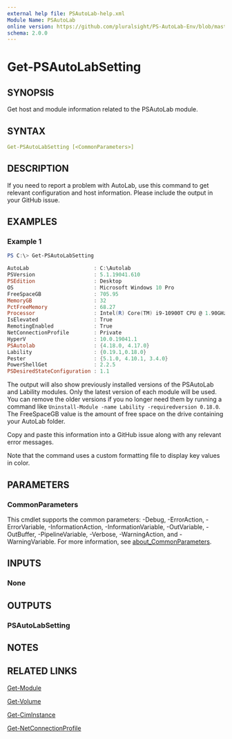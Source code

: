 ```yaml
---
external help file: PSAutoLab-help.xml
Module Name: PSAutoLab
online version: https://github.com/pluralsight/PS-AutoLab-Env/blob/master/docs/Get-PSAutoLabSetting.md
schema: 2.0.0
---
```


# Get-PSAutoLabSetting

## SYNOPSIS

Get host and module information related to the PSAutoLab module.

## SYNTAX

```yaml
Get-PSAutoLabSetting [<CommonParameters>]
```

## DESCRIPTION

If you need to report a problem with AutoLab, use this command to get relevant configuration and host information. Please include the output in your GitHub issue.

## EXAMPLES

### Example 1

```powershell
PS C:\> Get-PSAutoLabSetting

AutoLab                     : C:\Autolab
PSVersion                   : 5.1.19041.610
PSEdition                   : Desktop
OS                          : Microsoft Windows 10 Pro
FreeSpaceGB                 : 705.95
MemoryGB                    : 32
PctFreeMemory               : 68.27
Processor                   : Intel(R) Core(TM) i9-10900T CPU @ 1.90GHz
IsElevated                  : True
RemotingEnabled             : True
NetConnectionProfile        : Private
HyperV                      : 10.0.19041.1
PSAutolab                   : {4.18.0, 4.17.0}
Lability                    : {0.19.1,0.18.0}
Pester                      : {5.1.0, 4.10.1, 3.4.0}
PowerShellGet               : 2.2.5
PSDesiredStateConfiguration : 1.1
```

The output will also show previously installed versions of the PSAutoLab and Lability modules. Only the latest version of each module will be used. You can remove the older versions if you no longer need them by running a command like `Uninstall-Module -name Lability -requiredversion 0.18.0`. The FreeSpaceGB value is the amount of free space on the drive containing your AutoLab folder.

Copy and paste this information into a GitHub issue along with any relevant error messages.

Note that the command uses a custom formatting file to display key values in color.

## PARAMETERS

### CommonParameters

This cmdlet supports the common parameters: -Debug, -ErrorAction, -ErrorVariable, -InformationAction, -InformationVariable, -OutVariable, -OutBuffer, -PipelineVariable, -Verbose, -WarningAction, and -WarningVariable. For more information, see [about_CommonParameters](http://go.microsoft.com/fwlink/?LinkID=113216).

## INPUTS

### None

## OUTPUTS

### PSAutoLabSetting

## NOTES

## RELATED LINKS

[Get-Module]()

[Get-Volume]()

[Get-CimInstance]()

[Get-NetConnectionProfile]()
